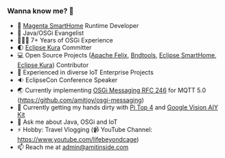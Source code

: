 ### Wanna know me? 👋

- 🏡 [Magenta SmartHome](https://www.smarthome.de) Runtime Developer
- 🔌 Java/OSGi Evangelist
- 👨🏻‍💻 7+ Years of OSGi Experience
- 🌓 [Eclipse Kura](https://github.com/eclipse/kura) Committer
- 💻 Open Source Projects ([Apache Felix](https://github.com/apache/felix-dev), [Bndtools](https://github.com/bndtools/bnd), [Eclipse SmartHome](https://github.com/eclipse-archived/smarthome), [Eclipse Kura](https://github.com/eclipse/kura)) Contributor
- 🔮 Experienced in diverse IoT Enterprise Projects
- 🔉 EclipseCon Conference Speaker
- 🌏 Currently implementing [OSGi Messaging RFC 246](https://github.com/osgi/design/blob/main/rfcs/rfc0246/rfc-0246-Messaging.pdf) for MQTT 5.0 (https://github.com/amitjoy/osgi-messaging)
- 🌱 Currently getting my hands dirty with [Pi Top 4](https://www.pi-top.com/products/pi-top-4) and [Google Vision AIY Kit](https://aiyprojects.withgoogle.com/vision)
- 💬 Ask me about Java, OSGi and IoT
- ⚡ Hobby: Travel Vlogging (📹 YouTube Channel: https://www.youtube.com/lifebeyondcage)
- 📫 Reach me at admin@amitinside.com
